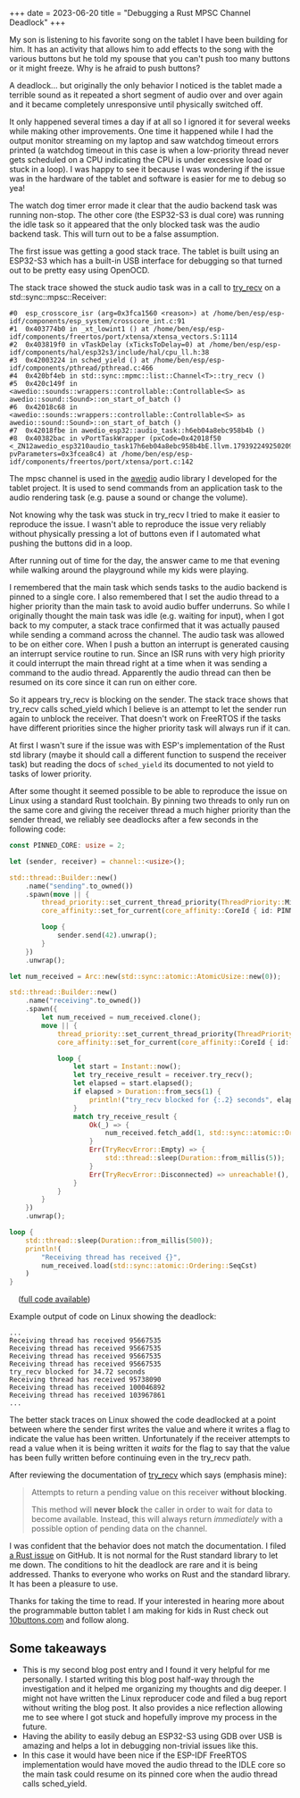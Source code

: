 +++
date = 2023-06-20
title = "Debugging a Rust MPSC Channel Deadlock"
+++

My son is listening to his favorite song on the tablet I have been building for him. It has an activity that allows him to add effects to the song with the various buttons but he told my spouse that you can't push too many buttons or it might freeze. Why is he afraid to push buttons?

A deadlock... but originally the only behavior I noticed is the tablet made a terrible sound as it repeated a short segment of audio over and over again and it became completely unresponsive until physically switched off.

It only happened several times a day if at all so I ignored it for several weeks while making other improvements. One time it happened while I had the output monitor streaming on my laptop and saw watchdog timeout errors printed (a watchdog timeout in this case is when a low-priority thread never gets scheduled on a CPU indicating the CPU is under excessive load or stuck in a loop). I was happy to see it because I was wondering if the issue was in the hardware of the tablet and software is easier for me to debug so yea!

The watch dog timer error made it clear that the audio backend task was running non-stop. The other core (the ESP32-S3 is dual core) was running the idle task so it appeared that the only blocked task was the audio backend task. This will turn out to be a false assumption.

The first issue was getting a good stack trace. The tablet is built using an ESP32-S3 which has a built-in USB interface for debugging so that turned out to be pretty easy using OpenOCD.


The stack trace showed the stuck audio task was in a call to [try_recv] on a std::sync::mpsc::Receiver:

```
#0  esp_crosscore_isr (arg=0x3fca1560 <reason>) at /home/ben/esp/esp-idf/components/esp_system/crosscore_int.c:91
#1  0x403774b0 in _xt_lowint1 () at /home/ben/esp/esp-idf/components/freertos/port/xtensa/xtensa_vectors.S:1114
#2  0x403819f0 in vTaskDelay (xTicksToDelay=0) at /home/ben/esp/esp-idf/components/hal/esp32s3/include/hal/cpu_ll.h:38
#3  0x42003224 in sched_yield () at /home/ben/esp/esp-idf/components/pthread/pthread.c:466
#4  0x420bf4eb in std::sync::mpmc::list::Channel<T>::try_recv ()
#5  0x420c149f in <awedio::sounds::wrappers::controllable::Controllable<S> as awedio::sound::Sound>::on_start_of_batch ()
#6  0x42018c68 in <awedio::sounds::wrappers::controllable::Controllable<S> as awedio::sound::Sound>::on_start_of_batch ()
#7  0x42018fbe in awedio_esp32::audio_task::h6eb04a8ebc958b4b ()
#8  0x40382bac in vPortTaskWrapper (pxCode=0x42018f50 <_ZN12awedio_esp3210audio_task17h6eb04a8ebc958b4bE.llvm.17939224925020937006>, pvParameters=0x3fcea8c4) at /home/ben/esp/esp-idf/components/freertos/port/xtensa/port.c:142
```

The mpsc channel is used in the [awedio](https://github.com/10buttons/awedio) audio library I developed for the tablet project. It is used to send commands from an application task to the audio rendering task (e.g. pause a sound or change the volume).

Not knowing why the task was stuck in try_recv I tried to make it easier to reproduce the issue. I wasn't able to reproduce the issue very reliably without physically pressing a lot of buttons even if I automated what pushing the buttons did in a loop.

After running out of time for the day, the answer came to me that evening while walking around the playground while my kids were playing.

I remembered that the main task which sends tasks to the audio backend is pinned to a single core. I also remembered that I set the audio thread to a higher priority than the main task to avoid audio buffer underruns. So while I originally thought the main task was idle (e.g. waiting for input), when I got back to my computer, a stack trace confirmed that it was actually paused while sending a command across the channel. The audio task was allowed to be on either core. When I push a button an interrupt is generated causing an interrupt service routine to run. Since an ISR runs with very high priority it could interrupt the main thread right at a time when it was sending a command to the audio thread. Apparently the audio thread can then be resumed on its core since it can run on either core.

So it appears try_recv is blocking on the sender. The stack trace shows that try_recv calls sched_yield which I believe is an attempt to let the sender run again to unblock the receiver. That doesn't work on FreeRTOS if the tasks have different priorities since the higher priority task will always run if it can.

At first I wasn't sure if the issue was with ESP's implementation of the Rust std library (maybe it should call a different function to suspend the receiver task) but reading the docs of `sched_yield` its documented to not yield to tasks of lower priority.

After some thought it seemed possible to be able to reproduce the issue on Linux using a standard Rust toolchain. By pinning two threads to only run on the same core and giving the receiver thread a much higher priority than the sender thread, we reliably see deadlocks after a few seconds in the following code:

```rust
const PINNED_CORE: usize = 2;

let (sender, receiver) = channel::<usize>();

std::thread::Builder::new()
    .name("sending".to_owned())
    .spawn(move || {
        thread_priority::set_current_thread_priority(ThreadPriority::Min).unwrap();
        core_affinity::set_for_current(core_affinity::CoreId { id: PINNED_CORE });

        loop {
            sender.send(42).unwrap();
        }
    })
    .unwrap();

let num_received = Arc::new(std::sync::atomic::AtomicUsize::new(0));

std::thread::Builder::new()
    .name("receiving".to_owned())
    .spawn({
        let num_received = num_received.clone();
        move || {
            thread_priority::set_current_thread_priority(ThreadPriority::Max).unwrap();
            core_affinity::set_for_current(core_affinity::CoreId { id: PINNED_CORE });

            loop {
                let start = Instant::now();
                let try_receive_result = receiver.try_recv();
                let elapsed = start.elapsed();
                if elapsed > Duration::from_secs(1) {
                    println!("try_recv blocked for {:.2} seconds", elapsed.as_secs_f32());
                }
                match try_receive_result {
                    Ok(_) => {
                        num_received.fetch_add(1, std::sync::atomic::Ordering::SeqCst);
                    }
                    Err(TryRecvError::Empty) => {
                        std::thread::sleep(Duration::from_millis(5));
                    }
                    Err(TryRecvError::Disconnected) => unreachable!(),
                }
            }
        }
    })
    .unwrap();

loop {
    std::thread::sleep(Duration::from_millis(500));
    println!(
        "Receiving thread has received {}",
        num_received.load(std::sync::atomic::Ordering::SeqCst)
    )
}
```
&nbsp; &nbsp; ([full code available](https://github.com/benhansen-io/mpsc_deadlock_reproducer))

Example output of code on Linux showing the deadlock:

```
...
Receiving thread has received 95667535
Receiving thread has received 95667535
Receiving thread has received 95667535
Receiving thread has received 95667535
try_recv blocked for 34.72 seconds
Receiving thread has received 95738090
Receiving thread has received 100046892
Receiving thread has received 103967861
...
```

The better stack traces on Linux showed the code deadlocked at a point between where the sender first writes the value and where it writes a flag to indicate the value has been written. Unfortunately if the receiver attempts to read a value when it is being written it *waits* for the flag to say that the value has been fully written before continuing even in the try_recv path.

After reviewing the documentation of [try_recv] which says (emphasis mine):


> Attempts to return a pending value on this receiver **without blocking**.
>
> This method will **never block** the caller in order to wait for data to become available. Instead, this will always return *immediately* with a possible option of pending data on the channel.

I was confident that the behavior does not match the documentation.  I filed [a Rust issue](https://github.com/rust-lang/rust/issues/112723) on GitHub. It is not normal for the Rust standard library to let me down. The conditions to hit the deadlock are rare and it is being addressed. Thanks to everyone who works on Rust and the standard library. It has been a pleasure to use.

Thanks for taking the time to read. If your interested in hearing more about the programmable button tablet I am making for kids in Rust check out [10buttons.com](https://www.10buttons.com) and follow along.

## Some takeaways

* This is my second blog post entry and I found it very helpful for me personally. I started writing this blog post half-way through the investigation and it helped me organizing my thoughts and dig deeper. I might not have written the Linux reproducer code and filed a bug report without writing the blog post. It also provides a nice reflection allowing me to see where I got stuck and hopefully improve my process in the future.
* Having the ability to easily debug an ESP32-S3 using GDB over USB is amazing and helps a lot in debugging non-trivial issues like this.
* In this case it would have been nice if the ESP-IDF FreeRTOS implementation would have moved the audio thread to the IDLE core so the main task could resume on its pinned core when the audio thread calls sched_yield.

[try_recv]: https://doc.rust-lang.org/std/sync/mpsc/struct.Receiver.html#method.try_recv
